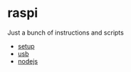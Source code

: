 # raspi

Just a bunch of instructions and scripts

- [setup](setup)
- [usb](setup/usb.md)
- [nodejs](setup/nodejs.md)
